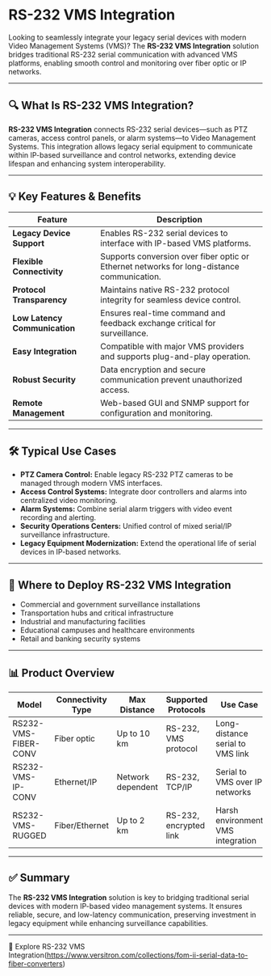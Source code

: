 # RS-232 VMS Integration

Looking to seamlessly integrate your legacy serial devices with modern Video Management Systems (VMS)? The **RS-232 VMS Integration** solution bridges traditional RS-232 serial communication with advanced VMS platforms, enabling smooth control and monitoring over fiber optic or IP networks.

---

## 🔍 What Is RS-232 VMS Integration?

**RS-232 VMS Integration** connects RS-232 serial devices—such as PTZ cameras, access control panels, or alarm systems—to Video Management Systems. This integration allows legacy serial equipment to communicate within IP-based surveillance and control networks, extending device lifespan and enhancing system interoperability.

---

## 💡 Key Features & Benefits

| Feature                         | Description                                                                   |
|---------------------------------|-------------------------------------------------------------------------------|
| **Legacy Device Support**        | Enables RS-232 serial devices to interface with IP-based VMS platforms.       |
| **Flexible Connectivity**        | Supports conversion over fiber optic or Ethernet networks for long-distance communication. |
| **Protocol Transparency**        | Maintains native RS-232 protocol integrity for seamless device control.       |
| **Low Latency Communication**    | Ensures real-time command and feedback exchange critical for surveillance.     |
| **Easy Integration**             | Compatible with major VMS providers and supports plug-and-play operation.     |
| **Robust Security**              | Data encryption and secure communication prevent unauthorized access.          |
| **Remote Management**            | Web-based GUI and SNMP support for configuration and monitoring.               |

---

## 🛠️ Typical Use Cases

- **PTZ Camera Control:** Enable legacy RS-232 PTZ cameras to be managed through modern VMS interfaces.  
- **Access Control Systems:** Integrate door controllers and alarms into centralized video monitoring.  
- **Alarm Systems:** Combine serial alarm triggers with video event recording and alerting.  
- **Security Operations Centers:** Unified control of mixed serial/IP surveillance infrastructure.  
- **Legacy Equipment Modernization:** Extend the operational life of serial devices in IP-based networks.

---

## 🛒 Where to Deploy RS-232 VMS Integration

- Commercial and government surveillance installations  
- Transportation hubs and critical infrastructure  
- Industrial and manufacturing facilities  
- Educational campuses and healthcare environments  
- Retail and banking security systems

---

## 📊 Product Overview

| Model                     | Connectivity Type   | Max Distance       | Supported Protocols     | Use Case                         |
|---------------------------|--------------------|--------------------|------------------------|---------------------------------|
| RS232-VMS-FIBER-CONV      | Fiber optic         | Up to 10 km        | RS-232, VMS protocol   | Long-distance serial to VMS link|
| RS232-VMS-IP-CONV         | Ethernet/IP         | Network dependent  | RS-232, TCP/IP         | Serial to VMS over IP networks  |
| RS232-VMS-RUGGED          | Fiber/Ethernet      | Up to 2 km         | RS-232, encrypted link | Harsh environment VMS integration|

---

## ✅ Summary

The **RS-232 VMS Integration** solution is key to bridging traditional serial devices with modern IP-based video management systems. It ensures reliable, secure, and low-latency communication, preserving investment in legacy equipment while enhancing surveillance capabilities.

---

🔗 Explore RS-232 VMS Integration(https://www.versitron.com/collections/fom-ii-serial-data-to-fiber-converters)

